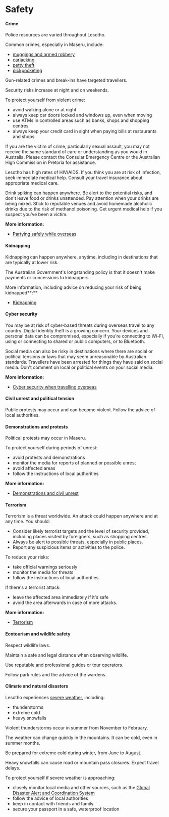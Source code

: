 # Safety

#### Crime

Police resources are varied throughout Lesotho.

Common crimes, especially in Maseru, include:

* [muggings and armed robbery](/before-you-go/safety/theft-robbery "Theft and robbery")
* [carjacking](/node/344)
* [petty theft](/before-you-go/safety/theft-robbery "Theft and robbery")
* [pickpocketing](/before-you-go/safety/theft-robbery "Theft and robbery")

Gun-related crimes and break-ins have targeted travellers.

Security risks increase at night and on weekends.

To protect yourself from violent crime:

* avoid walking alone or at night
* always keep car doors locked and windows up, even when moving
* use ATMs in controlled areas such as banks, shops and shopping centres
* always keep your credit card in sight when paying bills at restaurants and shops

If you are the victim of crime, particularly sexual assault, you may not receive the same standard of care or understanding as you would in Australia. Please contact the Consular Emergency Centre or the Australian High Commission in Pretoria for assistance.

Lesotho has high rates of HIV/AIDS. If you think you are at risk of infection, seek immediate medical help. Consult your travel insurance about appropriate medical care.

Drink spiking can happen anywhere. Be alert to the potential risks, and don't leave food or drinks unattended. Pay attention when your drinks are being mixed. Stick to reputable venues and avoid homemade alcoholic drinks due to the risk of methanol poisoning. Get urgent medical help if you suspect you’ve been a victim.

**More information:**

* [Partying safely while overseas](https://www.smartraveller.gov.au/before-you-go/safety/partying)

#### Kidnapping

Kidnapping can happen anywhere, anytime, including in destinations that are typically at lower risk. 

The Australian Government's longstanding policy is that it doesn't make payments or concessions to kidnappers.

More information, including advice on reducing your risk of being kidnapped**:**

* [Kidnapping](https://www.smartraveller.gov.au/before-you-go/safety/kidnapping)

#### Cyber security

You may be at risk of cyber-based threats during overseas travel to any country. Digital identity theft is a growing concern. Your devices and personal data can be compromised, especially if you're connecting to Wi-Fi, using or connecting to shared or public computers, or to Bluetooth.

Social media can also be risky in destinations where there are social or political tensions or laws that may seem unreasonable by Australian standards. Travellers have been arrested for things they have said on social media. Don't comment on local or political events on your social media.

**More information:**

* [Cyber security when travelling overseas](https://www.smartraveller.gov.au/before-you-go/staying-safe/cyber-security)

#### Civil unrest and political tension

Public protests may occur and can become violent. Follow the advice of local authorities.

#### Demonstrations and protests

Political protests may occur in Maseru.

To protect yourself during periods of unrest:

* avoid protests and demonstrations
* monitor the media for reports of planned or possible unrest
* avoid affected areas
* follow the instructions of local authorities

**More information:**

* [Demonstrations and civil unrest](/before-you-go/safety/protests-civil-unrest "Protests and civil unrest")

#### Terrorism

Terrorism is a threat worldwide. An attack could happen anywhere and at any time. You should:

* Consider likely terrorist targets and the level of security provided, including places visited by foreigners, such as shopping centres.
* Always be alert to possible threats, especially in public places.
* Report any suspicious items or activities to the police.

To reduce your risks:

* take official warnings seriously
* monitor the media for threats
* follow the instructions of local authorities.

If there's a terrorist attack:

* leave the affected area immediately if it's safe
* avoid the area afterwards in case of more attacks.

**More information:**

* [Terrorism](/before-you-go/safety/terrorism "Terrorism")

#### Ecotourism and wildlife safety

Respect wildlife laws.

Maintain a safe and legal distance when observing wildlife.

Use reputable and professional guides or tour operators.

Follow park rules and the advice of the wardens.

#### Climate and natural disasters

Lesotho experiences [severe weather](/while-youre-away/crisis-or-emergency/severe-weather-incident "There's a severe weather incident"), including:

* thunderstorms
* extreme cold
* heavy snowfalls

Violent thunderstorms occur in summer from November to February.

The weather can change quickly in the mountains. It can be cold, even in summer months.

Be prepared for extreme cold during winter, from June to August.

Heavy snowfalls can cause road or mountain pass closures. Expect travel delays.

To protect yourself if severe weather is approaching:

* closely monitor local media and other sources, such as the [Global Disaster Alert and Coordination System](http://www.gdacs.org/)
* follow the advice of local authorities
* keep in contact with friends and family
* secure your passport in a safe, waterproof location